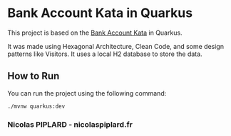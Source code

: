 # Bank Account Kata in Quarkus

This project is based on the [Bank Account Kata](https://gitlab.com/exalt-it-dojo/katas/bank-account-kata) in Quarkus.

It was made using Hexagonal Architecture, Clean Code, and some design patterns like Visitors.
It uses a local H2 database to store the data.

## How to Run

You can run the project using the following command:

```bash
./mvnw quarkus:dev
```

### Nicolas PIPLARD - nicolaspiplard.fr
